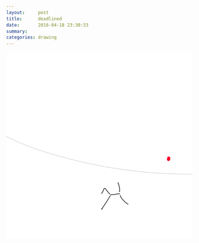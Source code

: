 ```yaml
---
layout:     post
title:      deadlined
date:       2016-04-18 23:30:33
summary:    
categories: drawing
---
```

![deadlined](/images/diary/deadlined.png "FUCK MY LIFE.")
